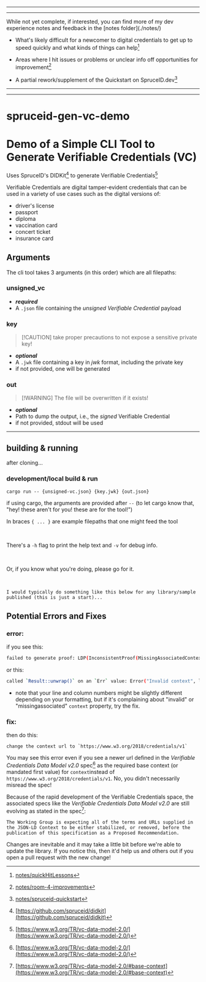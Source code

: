 <hr />
<hr />
While not yet complete, if interested, you can find more of my dev experience
notes and feedback in the 
[notes folder](./notes/)

- What's likely difficult for a newcomer to digital credentials to get up to
  speed quickly and what kinds of things can help[^1]

- Areas where I hit issues or problems or unclear info off opportunities for
  improvement[^2]
- A partial rework/supplement of the Quickstart on SpruceID.dev[^3]
<hr />
<hr />

# spruceid-gen-vc-demo

# Demo of a Simple CLI Tool to Generate Verifiable Credentials (VC)

Uses SpruceID's DIDKit[^6] to generate Verifiable Credentials[^4]

Verifiable Credentials are digital tamper-evident credentials that can be used
in a variety of use cases such as the digital versions of:

- driver's license
- passport
- diploma
- vaccination card
- concert ticket
- insurance card

## Arguments

The cli tool takes 3 arguments (in this order) which are all filepaths:

### unsigned_vc

- **_required_**
- A `.json` file containing the _unsigned Verifiable Credential_ payload

### key

> [!CAUTION] take proper precautions to not expose a sensitive private key!

- **_optional_**
- A `.jwk` file containing a key in _jwk_ format, including the private key
- if not provided, one will be generated

### out

> [!WARNING] The file will be overwritten if it exists!

- **_optional_**
- Path to dump the output, i.e., the _signed_ Verifiable Credential
- if not provided, stdout will be used

<hr />

## building & running

after cloning...

### development/local build & run

`cargo run -- {unsigned-vc.json} {key.jwk} {out.json}`

if using cargo, the arguments are provided after `--` (to let cargo know that,
"hey! these aren't for you! these are for the tool!")

In braces `{ ... }` are example filepaths that one might feed the tool

<br />

There's a `-h` flag to print the help text and `-v` for debug info.

<br />

Or, if you know what you're doing, please go for it.

<br />

    I would typically do something like this below for any library/sample published (this is just a start)...

## Potential Errors and Fixes

### error:

if you see this:

```sh
failed to generate proof: LDP(InconsistentProof(MissingAssociatedContext("https://www.w3.org/ns/credentials/issuer-dependent#Ed25519Signature2018")))
```

or this:

```sh
called `Result::unwrap()` on an `Err` value: Error("Invalid context", line: 2, column: 45)
```

- note that your line and column numbers might be slightly different depending
  on your formatting, but if it's complaining about "invalid" or
  "missingassociated" `context` property, try the fix.

### fix:

then do this:

    change the context url to `https://www.w3.org/2018/credentials/v1`

You may see this error even if you see a newer url defined in the _Verifiable
Credentials Data Model v2.0_ spec[^4] as the required base context (or mandated
first value) for `context`instead of `https://www.w3.org/2018/credentials/v1`.
No, you didn't necessarily misread the spec!

Because of the rapid development of the Verifiable Credentials space, the
associated specs like the _Verifiable Credentials Data Model v2.0_ are still
evolving as stated in the spec[^5]:

    The Working Group is expecting all of the terms and URLs supplied in the JSON-LD Context to be either stabilized, or removed, before the publication of this specification as a Proposed Recommendation.

Changes are inevitable and it may take a little bit before we're able to update
the library. If you notice this, then it'd help us and others out if you open a
pull request with the new change!

[^1]: [notes/quickHitLessons](notes/quickHitLessons)
[^2]: [notes/room-4-improvements](notes/room-4-improvements)
[^3]: [notes/spruceid-quickstart](notes/spruceid-quickstart)
[^4]:
    [https://www.w3.org/TR/vc-data-model-2.0/](https://www.w3.org/TR/vc-data-model-2.0/)

[^5]:
    [https://www.w3.org/TR/vc-data-model-2.0/#base-context](https://www.w3.org/TR/vc-data-model-2.0/#base-context)

[^6]: [https://github.com/spruceid/didkit](https://github.com/spruceid/didkit)
